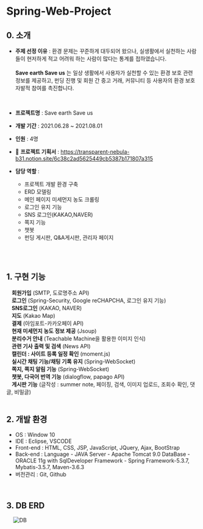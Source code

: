 # Spring-Web-Project

## 0. 소개

- **주제 선정 이유** : 환경 문제는 꾸준하게 대두되어 왔으나, 실생활에서 실천하는 사람들이 현저하게 적고 어려워 하는 사람이 많다는 통계를 접하였습니다. <br/>   
**Save earth Save us** 는 일상 생활에서 사용자가 실천할 수 있는 환경 보호 관련 정보를 제공하고, 펀딩 진행 및 회원 간 중고 거래, 커뮤니티 등 사용자의 환경 보호 자발적 참여를 촉진합니다.

<br/>

- **프로젝트명** : Save earth Save us
- **개발 기간** : 2021.06.28 ~ 2021.08.01
- **인원** : 4명
- 📒 **프로젝트 기획서** : https://transparent-nebula-b31.notion.site/6c38c2ad5625449cb5387b171807a315

- **담당 역할** :
  - 프로젝트 개발 환경 구축
  - ERD 모델링
  - 메인 페이지 미세먼지 농도 크롤링
  - 로그인 유지 기능
  - SNS 로그인(KAKAO,NAVER)
  - 쪽지 기능
  - 챗봇
  - 펀딩 게시판, Q&A게시판, 관리자 페이지
<br/>

<br/>

## 1. 구현 기능
 
  &emsp;**회원가입** (SMTP, 도로명주소 API)   
  &emsp;**로그인** (Spring-Security, Google reCHAPCHA, 로그인 유지 기능)   
  &emsp;**SNS로그인** (KAKAO, NAVER)   
  &emsp;**지도** (Kakao Map)   
  &emsp;**결제** (아임포트-카카오페이 API)   
  &emsp;**현재 미세먼지 농도 정보 제공** (Jsoup)   
  &emsp;**분리수거 안내** (Teachable Machine을 활용한 이미지 인식)   
  &emsp;**관련 기사 출력 및 검색** (News API)   
  &emsp;**캘린더 : 사이트 등록 일정 확인** (moment.js)   
  &emsp;**실시간 채팅 기능/채팅 기록 유지** (Spring-WebSocket)      
  &emsp;**쪽지, 쪽지 알림 기능** (Spring-WebSocket)   
  &emsp;**챗봇, 다국어 번역 기능** (dialogflow, papago API)     
  &emsp;**게시판 기능** (글작성 : summer note, 페이징, 검색, 이미지 업로드, 조회수 확인, 댓글, 비밀글)   
<br/>

## 2. 개발 환경
  - OS : Window 10
  - IDE : Eclipse, VSCODE
  - Front-end : HTML, CSS, JSP, JavaScript, JQuery, Ajax, BootStrap
  - Back-end :
     Language - JAVA
     Server - Apache Tomcat 9.0
     DataBase - ORACLE 11g with SqlDeveloper
     Framework - Spring Framework-5.3.7, Mybatis-3.5.7, Maven-3.6.3 
  - 버전관리 : Git, Github

<br/>

## 3. DB ERD
&emsp; ![DB](https://user-images.githubusercontent.com/75427390/127845586-5b964a91-9b4d-4af2-b81e-0d26a2d97b8b.png)